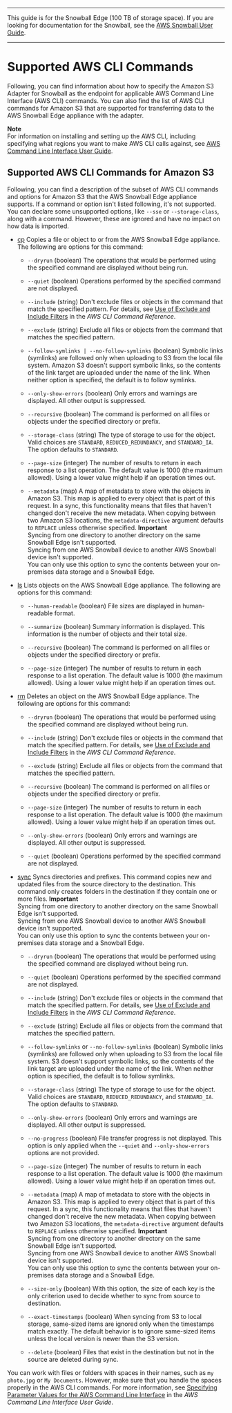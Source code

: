 --------

This guide is for the Snowball Edge \(100 TB of storage space\)\. If you are looking for documentation for the Snowball, see the [AWS Snowball User Guide](http://docs.aws.amazon.com/snowball/latest/ug/whatissnowball.html)\.

--------

# Supported AWS CLI Commands<a name="using-adapter-cli"></a>

Following, you can find information about how to specify the Amazon S3 Adapter for Snowball as the endpoint for applicable AWS Command Line Interface \(AWS CLI\) commands\. You can also find the list of AWS CLI commands for Amazon S3 that are supported for transferring data to the AWS Snowball Edge appliance with the adapter\.

**Note**  
For information on installing and setting up the AWS CLI, including specifying what regions you want to make AWS CLI calls against, see [AWS Command Line Interface User Guide](http://docs.aws.amazon.com/cli/latest/userguide/)\.

## Supported AWS CLI Commands for Amazon S3<a name="using-adapter-cli-commands"></a>

Following, you can find a description of the subset of AWS CLI commands and options for Amazon S3 that the AWS Snowball Edge appliance supports\. If a command or option isn't listed following, it's not supported\. You can declare some unsupported options, like `--sse` or `--storage-class`, along with a command\. However, these are ignored and have no impact on how data is imported\.

+ [cp](http://docs.aws.amazon.com/cli/latest/reference/s3/cp.html) Copies a file or object to or from the AWS Snowball Edge appliance\. The following are options for this command:

  + `--dryrun` \(boolean\) The operations that would be performed using the specified command are displayed without being run\.

  + `--quiet` \(boolean\) Operations performed by the specified command are not displayed\.

  + `--include` \(string\) Don't exclude files or objects in the command that match the specified pattern\. For details, see [Use of Exclude and Include Filters](http://docs.aws.amazon.com/cli/latest/reference/s3/index.html#use-of-exclude-and-include-filters) in the *AWS CLI Command Reference*\.

  + `--exclude` \(string\) Exclude all files or objects from the command that matches the specified pattern\.

  + `--follow-symlinks | --no-follow-symlinks` \(boolean\) Symbolic links \(symlinks\) are followed only when uploading to S3 from the local file system\. Amazon S3 doesn't support symbolic links, so the contents of the link target are uploaded under the name of the link\. When neither option is specified, the default is to follow symlinks\.

  + `--only-show-errors` \(boolean\) Only errors and warnings are displayed\. All other output is suppressed\.

  + `--recursive` \(boolean\) The command is performed on all files or objects under the specified directory or prefix\.

  + `--storage-class` \(string\) The type of storage to use for the object\. Valid choices are `STANDARD`, `REDUCED_REDUNDANCY`, and `STANDARD_IA`\. The option defaults to `STANDARD`\.

  + `--page-size` \(integer\) The number of results to return in each response to a list operation\. The default value is 1000 \(the maximum allowed\)\. Using a lower value might help if an operation times out\.

  + `--metadata` \(map\) A map of metadata to store with the objects in Amazon S3\. This map is applied to every object that is part of this request\. In a sync, this functionality means that files that haven't changed don't receive the new metadata\. When copying between two Amazon S3 locations, the `metadata-directive` argument defaults to `REPLACE` unless otherwise specified\.
**Important**  
Syncing from one directory to another directory on the same Snowball Edge isn't supported\.   
Syncing from one AWS Snowball device to another AWS Snowball device isn't supported\.  
You can only use this option to sync the contents between your on\-premises data storage and a Snowball Edge\.

+ [ls](http://docs.aws.amazon.com/cli/latest/reference/s3/ls.html) Lists objects on the AWS Snowball Edge appliance\. The following are options for this command:

  + `--human-readable` \(boolean\) File sizes are displayed in human\-readable format\.

  + `--summarize` \(boolean\) Summary information is displayed\. This information is the number of objects and their total size\.

  + `--recursive` \(boolean\) The command is performed on all files or objects under the specified directory or prefix\.

  + `--page-size` \(integer\) The number of results to return in each response to a list operation\. The default value is 1000 \(the maximum allowed\)\. Using a lower value might help if an operation times out\.

+ [rm](http://docs.aws.amazon.com/cli/latest/reference/s3/rm.html) Deletes an object on the AWS Snowball Edge appliance\. The following are options for this command:

  + `--dryrun` \(boolean\) The operations that would be performed using the specified command are displayed without being run\.

  + `--include` \(string\) Don't exclude files or objects in the command that match the specified pattern\. For details, see [Use of Exclude and Include Filters](http://docs.aws.amazon.com/cli/latest/reference/s3/index.html#use-of-exclude-and-include-filters) in the *AWS CLI Command Reference*\.

  + `--exclude` \(string\) Exclude all files or objects from the command that matches the specified pattern\.

  + `--recursive` \(boolean\) The command is performed on all files or objects under the specified directory or prefix\.

  + `--page-size` \(integer\) The number of results to return in each response to a list operation\. The default value is 1000 \(the maximum allowed\)\. Using a lower value might help if an operation times out\.

  + `--only-show-errors` \(boolean\) Only errors and warnings are displayed\. All other output is suppressed\.

  + `--quiet` \(boolean\) Operations performed by the specified command are not displayed\.

+ [sync](http://docs.aws.amazon.com/cli/latest/reference/s3/sync.html) Syncs directories and prefixes\. This command copies new and updated files from the source directory to the destination\. This command only creates folders in the destination if they contain one or more files\.
**Important**  
Syncing from one directory to another directory on the same Snowball Edge isn't supported\.   
Syncing from one AWS Snowball device to another AWS Snowball device isn't supported\.   
You can only use this option to sync the contents between your on\-premises data storage and a Snowball Edge\.

  + `--dryrun` \(boolean\) The operations that would be performed using the specified command are displayed without being run\.

  + `--quiet` \(boolean\) Operations performed by the specified command are not displayed\.

  + `--include` \(string\) Don't exclude files or objects in the command that match the specified pattern\. For details, see [Use of Exclude and Include Filters](http://docs.aws.amazon.com/cli/latest/reference/s3/index.html#use-of-exclude-and-include-filters) in the *AWS CLI Command Reference*\.

  + `--exclude` \(string\) Exclude all files or objects from the command that matches the specified pattern\.

  + `--follow-symlinks` or `--no-follow-symlinks` \(boolean\) Symbolic links \(symlinks\) are followed only when uploading to S3 from the local file system\. S3 doesn't support symbolic links, so the contents of the link target are uploaded under the name of the link\. When neither option is specified, the default is to follow symlinks\.

  + `--storage-class` \(string\) The type of storage to use for the object\. Valid choices are `STANDARD`, `REDUCED_REDUNDANCY`, and `STANDARD_IA`\. The option defaults to `STANDARD`\.

  + `--only-show-errors` \(boolean\) Only errors and warnings are displayed\. All other output is suppressed\.

  + `--no-progress` \(boolean\) File transfer progress is not displayed\. This option is only applied when the `--quiet` and `--only-show-errors` options are not provided\.

  + `--page-size` \(integer\) The number of results to return in each response to a list operation\. The default value is 1000 \(the maximum allowed\)\. Using a lower value might help if an operation times out\.

  + `--metadata` \(map\) A map of metadata to store with the objects in Amazon S3\. This map is applied to every object that is part of this request\. In a sync, this functionality means that files that haven't changed don't receive the new metadata\. When copying between two Amazon S3 locations, the `metadata-directive` argument defaults to `REPLACE` unless otherwise specified\.
**Important**  
Syncing from one directory to another directory on the same Snowball Edge isn't supported\.   
Syncing from one AWS Snowball device to another AWS Snowball device isn't supported\.  
You can only use this option to sync the contents between your on\-premises data storage and a Snowball Edge\.

  + `--size-only` \(boolean\) With this option, the size of each key is the only criterion used to decide whether to sync from source to destination\.

  + `--exact-timestamps` \(boolean\) When syncing from S3 to local storage, same\-sized items are ignored only when the timestamps match exactly\. The default behavior is to ignore same\-sized items unless the local version is newer than the S3 version\.

  + `--delete` \(boolean\) Files that exist in the destination but not in the source are deleted during sync\.

You can work with files or folders with spaces in their names, such as `my photo.jpg` or `My Documents`\. However, make sure that you handle the spaces properly in the AWS CLI commands\. For more information, see [Specifying Parameter Values for the AWS Command Line Interface](http://docs.aws.amazon.com/cli/latest/userguide/cli-using-param.html) in the *AWS Command Line Interface User Guide*\.